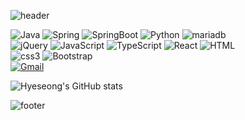 ![header](https://capsule-render.vercel.app/api?type=waving&color=ffebe9&height=230&section=header&text=Hyeseong%20Um&fontSize=60&fontColor=515151)

![Java](https://img.shields.io/badge/Java-ED8B00?style=for-the-badge&logo=openjdk&logoColor=white)
![Spring](https://img.shields.io/badge/Spring-6DB33F?style=for-the-badge&logo=spring&logoColor=white)
![SpringBoot](https://img.shields.io/badge/SpringBoot-6DB33F?style=for-the-badge&logo=springBoot&logoColor=white)
![Python](https://img.shields.io/badge/Python-3776AB?style=for-the-badge&logo=python&logoColor=white)
![mariadb](https://img.shields.io/badge/MariaDB-003545?style=for-the-badge&logo=mariadb&logoColor=white)
<br>
![jQuery](https://img.shields.io/badge/jQuery-0769AD?style=for-the-badge&logo=jquery&logoColor=white)
![JavaScript](https://img.shields.io/badge/JavaScript-F7DF1E?style=for-the-badge&logo=JavaScript&logoColor=black)
![TypeScript](https://img.shields.io/badge/TypeScript-007ACC?style=for-the-badge&logo=typescript&logoColor=white)
![React](https://img.shields.io/badge/React-20232A?style=for-the-badge&logo=react&logoColor=61DAFB)
![HTML](https://img.shields.io/badge/HTML-E34F26?style=for-the-badge&logo=html5&logoColor=white)
<br>
![css3](https://img.shields.io/badge/CSS-1572B6?&style=for-the-badge&logo=css3&logoColor=white)
![Bootstrap](https://img.shields.io/badge/Bootstrap-563D7C?style=for-the-badge&logo=bootstrap&logoColor=white)
<br>
[![Gmail](https://img.shields.io/badge/Gmail-D14836?style=for-the-badge&logo=gmail&logoColor=white&link=mailto:https://mail.google.com/mail)](5391nks@gmail.com)


![Hyeseong's GitHub stats](https://github-readme-stats.vercel.app/api?username=hyeseongUm&show_icons=true&theme=swift)

![footer](https://capsule-render.vercel.app/api?type=waving&color=ffebe9&height=200&section=footer)
